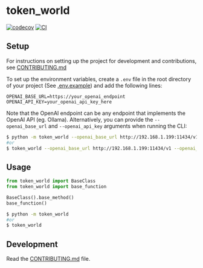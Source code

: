 # token_world

[![codecov](https://codecov.io/gh/reubenjohn/token_world/branch/main/graph/badge.svg?token=token_world_token_here)](https://codecov.io/gh/reubenjohn/token_world/branch/main)
[![CI](https://github.com/reubenjohn/token_world/actions/workflows/main.yml/badge.svg)](https://github.com/reubenjohn/token_world/actions/workflows/main.yml)

## Setup

For instructions on setting up the project for development and contributions, see [CONTRIBUTING.md](CONTRIBUTING.md)

To set up the environment variables, create a `.env` file in the root directory of your project (See [.env.example](.env.example)) and add the following lines:

```shell
OPENAI_BASE_URL=https://your_openai_endpoint
OPENAI_API_KEY=your_openai_api_key_here
```

Note that the OpenAI endpoint can be any endpoint that implements the OpenAI API (eg. Ollama).
Alternatively, you can provide the `--openai_base_url` and `--openai_api_key` arguments when running the CLI:

```bash
$ python -m token_world --openai_base_url http://192.168.1.199:11434/v1 --openai_api_key your_openai_api_key_here
#or
$ token_world --openai_base_url http://192.168.1.199:11434/v1 --openai_api_key your_openai_api_key_here
```

## Usage

```py
from token_world import BaseClass
from token_world import base_function

BaseClass().base_method()
base_function()
```

```bash
$ python -m token_world
#or
$ token_world
```

## Development

Read the [CONTRIBUTING.md](CONTRIBUTING.md) file.
